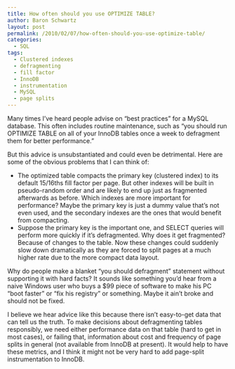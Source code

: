 ```yaml
---
title: How often should you use OPTIMIZE TABLE?
author: Baron Schwartz
layout: post
permalink: /2010/02/07/how-often-should-you-use-optimize-table/
categories:
  - SQL
tags:
  - Clustered indexes
  - defragmenting
  - fill factor
  - InnoDB
  - instrumentation
  - MySQL
  - page splits
---
```

Many times I&#8217;ve heard people advise on &#8220;best practices&#8221; for a MySQL database. This often includes routine maintenance, such as &#8220;you should run OPTIMIZE TABLE on all of your InnoDB tables once a week to defragment them for better performance.&#8221;

But this advice is unsubstantiated and could even be detrimental. Here are some of the obvious problems that I can think of:

*   The optimized table compacts the primary key (clustered index) to its default 15/16ths fill factor per page. But other indexes will be built in pseudo-random order and are likely to end up just as fragmented afterwards as before. Which indexes are more important for performance? Maybe the primary key is just a dummy value that&#8217;s not even used, and the secondary indexes are the ones that would benefit from compacting.
*   Suppose the primary key is the important one, and SELECT queries will perform more quickly if it&#8217;s defragmented. Why does it get fragmented? Because of changes to the table. Now these changes could suddenly slow down dramatically as they are forced to split pages at a much higher rate due to the more compact data layout.

Why do people make a blanket &#8220;you should defragment&#8221; statement without supporting it with hard facts? It sounds like something you&#8217;d hear from a naive Windows user who buys a $99 piece of software to make his PC &#8220;boot faster&#8221; or &#8220;fix his registry&#8221; or something. Maybe it ain&#8217;t broke and should not be fixed.

I believe we hear advice like this because there isn&#8217;t easy-to-get data that can tell us the truth. To make decisions about defragmenting tables responsibly, we need either performance data on that table (hard to get in most cases), or failing that, information about cost and frequency of page splits in general (not available from InnoDB at present). It would help to have these metrics, and I think it might not be very hard to add page-split instrumentation to InnoDB.